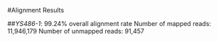 #Alignment Results

##_YS486-1_:
99.24% overall alignment rate
Number of mapped reads: 11,946,179
Number of unmapped reads: 91,457
